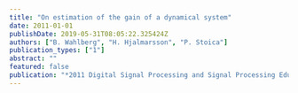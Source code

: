 ```yaml
---
title: "On estimation of the gain of a dynamical system"
date: 2011-01-01
publishDate: 2019-05-31T08:05:22.325424Z
authors: ["B. Wahlberg", "H. Hjalmarsson", "P. Stoica"]
publication_types: ["1"]
abstract: ""
featured: false
publication: "*2011 Digital Signal Processing and Signal Processing Education Meeting, DSP/SPE 2011*"
---
```


